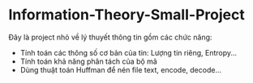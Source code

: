 # Information-Theory-Small-Project
Đây là project nhỏ về lý thuyết thông tin gồm các chức năng:
- Tính toán các thông số cơ bản của tin: Lượng tin riêng, Entropy...
- Tính toán khả năng phân tách của bộ mã
- Dùng thuật toán Huffman để nén file text, encode, decode...
